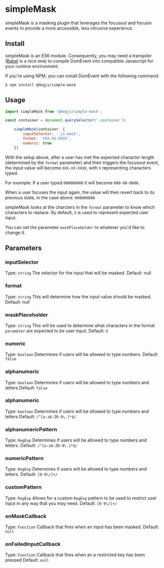 # simpleMask
simpleMask is a masking plugin that leverages the focusout and focusin events to provide a more accessible, less intrusive experience.

## Install
simpleMask is an ES6 module. Consequently, you may need a transpiler ([Babel](https://babeljs.io) is a nice one) to compile DomEvent into compatible Javascript for your runtime environment.

If you're using NPM, you can install DomEvent with the following command:

```
$ npm install @degjs/simple-mask
```

## Usage
``` javascript
import simpleMask from '@degjs/simple-mask';

const container = document.querySelector('.container');

    simpleMask(container, {
        inputSelector: '.js-mask',
        format: 'XXX-XX-XXXX',
        numeric: true
    })
```

With the setup above, after a user has met the expected character length (determined by the ```format``` parameter) and then triggers the focusout event, the input value will become ```XXX-XX-XXXX```, with ```X``` representing characters typed.

For example: If a user typed ```000000000``` it will become ```000-00-0000```.

When a user focuses the input again, the value will then revert back to its previous state, in the case above: ```000000000```


simpleMask looks at the charcters in the ```format``` parameter to know which characters to replace. By default,  ```X``` is used to represent expected user input.

You can set the parameter ```maskPlaceholder``` to whatever you'd like to change it.

## Parameters

### inputSelector
Type: `string`
The selector for the input that will be masked.
Default: null

### format
Type: `string`
This will determine how the input value should be masked.
Default: null

### maskPlaceholder
Type: `string`
This will be used to determine what characters in the format `parameter` are expected to be user input.
Default: `X`

### numeric
Type: `boolean`
Determines if users will be allowed to type numbers.
Default: `false`

### alphanumeric
Type: `boolean`
Determines if users will be allowed to type numbers and letters
Default: `false`

### alphanumeric
Type: `boolean`
Determines if users will be allowed to type numbers and letters
Default: `/^[a-zA-Z0-9\.]*$/`

### alphanumericPattern
Type: `RegExp`
Determines if users will be allowed to type numbers and letters.
Default: `/^[a-zA-Z0-9\.]*$/`

### numericPattern
Type: `RegExp`
Determines if users will be allowed to type numbers and letters.
Default: `[0-9\/]+/`

### customPattern
Type: `RegExp`
Allows for a custom `RegExp` pattern to be used to restrict user input in any way that you may need.
Default: `[0-9\/]+/`

### onMaskCallback
Type: `Function`
Callback that fires when an input has been masked.
Default: `null`

### onFailedInputCallback
Type: `Function`
Callback that fires when an a restricted key has been pressed
Default: `null`
